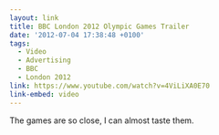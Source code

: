 ```yaml
---
layout: link
title: BBC London 2012 Olympic Games Trailer
date: '2012-07-04 17:38:48 +0100'
tags:
  - Video
  - Advertising
  - BBC
  - London 2012
link: https://www.youtube.com/watch?v=4ViLiXA0E70
link-embed: video
---
```

The games are so close, I can almost taste them.
